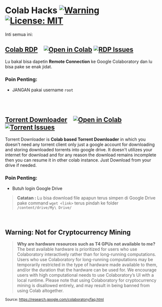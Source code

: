 # Colab Hacks [![Warning][Warning]](#Warning-Not-for-Cryptocurrency-Mining) [![License: MIT][License-Badge]](LICENSE.md)


Inti semua ini:

## [Colab RDP](Colab%20RDP/Colab%20RDP.ipynb) &nbsp;&nbsp; [![Open in Colab][Colab Badge]][RDP Notebook] [![RDP Issues][RDP Issues]](https://github.com/extgfx/Colab-Hacks/issues/labels/Colab%20RDP)

Lu bakal bisa dapetin **Remote Connection** ke Google Colaboratory dan lu bisa pake se enak jidat.

### **Poin Penting:**
 - JANGAN pakai username `root`

<br />

<br />

## [Torrent Downloader](Torrent%20Downloader/Torrent%20Downloader.ipynb) &nbsp;&nbsp; [![Open in Colab][Colab Badge]][Torrent Notebook] [![Torrent Issues][Torrent Issues]](https://github.com/extgfx/Colab-Hacks/issues/labels/Torrent%20Downloader)
Torrent Downloader is **Colab based Torrent Downloader** in which you doesn't need any torrent client only just a google account for downloading and storing downloaded torrents into google drive. It doesn't utilizes your internet for download and for any reason the download remains incomplete then you can resume it in other colab instance. Just Download from your drive if needed.

### **Poin Penting:**
 - Butuh login Google Drive
 > **Catatan :** Lu bisa download file apapun terus simpen di Google Drive pake command `wget <link>` terus pindah ke folder `/content/drive/My\ Drive/`

<br />

## Warning: Not for Cryptocurrency Mining
> **Why are hardware resources such as T4 GPUs not available to me?**
The best available hardware is prioritized for users who use Colaboratory interactively rather than for long-running computations. Users who use Colaboratory for long-running computations may be temporarily restricted in the type of hardware made available to them, and/or the duration that the hardware can be used for. We encourage users with high computational needs to use Colaboratory’s UI with a local runtime.
Please note that using Colaboratory for cryptocurrency mining is disallowed entirely, and may result in being banned from using Colab altogether.

<sub>Source: https://research.google.com/colaboratory/faq.html</sub>

[Colab Badge]:          https://colab.research.google.com/assets/colab-badge.svg
[License-Badge]:        https://img.shields.io/badge/License-MIT-blue.svg
[RDP Issues]:           https://img.shields.io/github/issues/extgfx/Colab-Hacks/Colab%20RDP?label=Issues
[RDP Notebook]:         https://colab.research.google.com/github/extgfx/Colab-Hacks/blob/master/Colab%20RDP/Colab%20RDP.ipynb
[SSH Issues]:           https://img.shields.io/github/issues/extgfx/Colab-Hacks/Colab%20SSH?label=Issues
[SSH Notebook]:         https://colab.research.google.com/github/extgfx/Colab-Hacks/blob/master/Colab%20SSH/Colab%20SSH.ipynb
[Torrent Issues]:       https://img.shields.io/github/issues/extgfx/Colab-Hacks/Torrent%20Downloader?label=Issues
[Torrent Notebook]:     https://colab.research.google.com/github/extgfx/Colab-Hacks/blob/master/Torrent%20Downloader/Torrent%20Downloader.ipynb
[Warning]:              https://img.shields.io/badge/Warning-red
